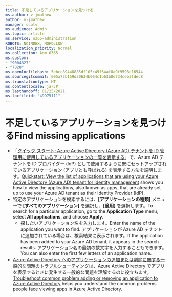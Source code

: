 ```yaml
---
title: 不足しているアプリケーションを見つける
ms.author: v-jmathew
author: v-jmathew
manager: scotv
ms.audience: Admin
ms.topic: article
ms.service: o365-administration
ROBOTS: NOINDEX, NOFOLLOW
localization_priority: Normal
ms.collection: Adm_O365
ms.custom:
- "9004327"
- "7828"
ms.openlocfilehash: 5ebcc89448885df105c49f64af8a9f9598e16544
ms.sourcegitcommit: 605a73b159d30634b064c1b63b0e734ceb3fdec8
ms.translationtype: HT
ms.contentlocale: ja-JP
ms.lasthandoff: 01/25/2021
ms.locfileid: "49975111"
---
```

# <a name="find-missing-applications"></a><span data-ttu-id="bf88a-102">不足しているアプリケーションを見つける</span><span class="sxs-lookup"><span data-stu-id="bf88a-102">Find missing applications</span></span>

- <span data-ttu-id="bf88a-103">「[クイック スタート: Azure Active Directory (Azure AD) テナントを ID 管理用に使用しているアプリケーションの一覧を表示する](https://docs.microsoft.com/azure/active-directory/manage-apps/view-applications-portal)」で、Azure AD テナントを ID プロバイダー (IdP) として使用するように既にセットアップされているアプリケーション (アプリとも呼ばれる) を表示する方法を説明します。</span><span class="sxs-lookup"><span data-stu-id="bf88a-103">[Quickstart: View the list of applications that are using your Azure Active Directory (Azure AD) tenant for identity management](https://docs.microsoft.com/azure/active-directory/manage-apps/view-applications-portal) shows you how to view the applications, also known as apps, that are already set up to use your Azure AD tenant as their Identity Provider (IdP).</span></span>
- <span data-ttu-id="bf88a-104">特定のアプリケーションを検索するには、**[アプリケーションの種類]** メニューで **[すべてのアプリケーション]** を選択し、**[適用]** を選択します。</span><span class="sxs-lookup"><span data-stu-id="bf88a-104">To search for a particular application, go to the **Application Type** menu, select **All applications**, and choose **Apply**.</span></span>
  - <span data-ttu-id="bf88a-105">探したいアプリケーション名を入力します。</span><span class="sxs-lookup"><span data-stu-id="bf88a-105">Enter the name of the application you want to find.</span></span> <span data-ttu-id="bf88a-106">アプリケーションが Azure AD テナントに追加されている場合は、検索結果に表示されます。</span><span class="sxs-lookup"><span data-stu-id="bf88a-106">If the application has been added to your Azure AD tenant, it appears in the search results.</span></span> <span data-ttu-id="bf88a-107">アプリケーション名の最初の数文字を入力することもできます。</span><span class="sxs-lookup"><span data-stu-id="bf88a-107">You can also enter the first few letters of an application name.</span></span>
- <span data-ttu-id="bf88a-108">[Azure Active Directory へのアプリケーションの追加または削除に関する一般的な問題のトラブルシューティング](https://docs.microsoft.com/azure/active-directory/manage-apps/troubleshoot-adding-apps)は、Azure Active Directory でアプリを表示するときに発生する一般的な問題を理解するのに役立ちます。</span><span class="sxs-lookup"><span data-stu-id="bf88a-108">[Troubleshoot common problem adding or removing an application to Azure Active Directory](https://docs.microsoft.com/azure/active-directory/manage-apps/troubleshoot-adding-apps) helps you understand the common problems people face viewing apps in Azure Active Directory.</span></span>
